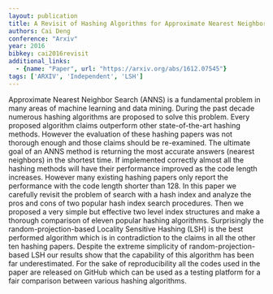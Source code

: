 ```yaml
---
layout: publication
title: A Revisit of Hashing Algorithms for Approximate Nearest Neighbor Search
authors: Cai Deng
conference: "Arxiv"
year: 2016
bibkey: cai2016revisit
additional_links:
  - {name: "Paper", url: "https://arxiv.org/abs/1612.07545"}
tags: ['ARXIV', 'Independent', 'LSH']
---
```

Approximate Nearest Neighbor Search (ANNS) is a fundamental problem in many areas of machine learning and data mining. During the past decade numerous hashing algorithms are proposed to solve this problem. Every proposed algorithm claims outperform other state-of-the-art hashing methods. However the evaluation of these hashing papers was not thorough enough and those claims should be re-examined. The ultimate goal of an ANNS method is returning the most accurate answers (nearest neighbors) in the shortest time. If implemented correctly almost all the hashing methods will have their performance improved as the code length increases. However many existing hashing papers only report the performance with the code length shorter than 128. In this paper we carefully revisit the problem of search with a hash index and analyze the pros and cons of two popular hash index search procedures. Then we proposed a very simple but effective two level index structures and make a thorough comparison of eleven popular hashing algorithms. Surprisingly the random-projection-based Locality Sensitive Hashing (LSH) is the best performed algorithm which is in contradiction to the claims in all the other ten hashing papers. Despite the extreme simplicity of random-projection-based LSH our results show that the capability of this algorithm has been far underestimated. For the sake of reproducibility all the codes used in the paper are released on GitHub which can be used as a testing platform for a fair comparison between various hashing algorithms.

